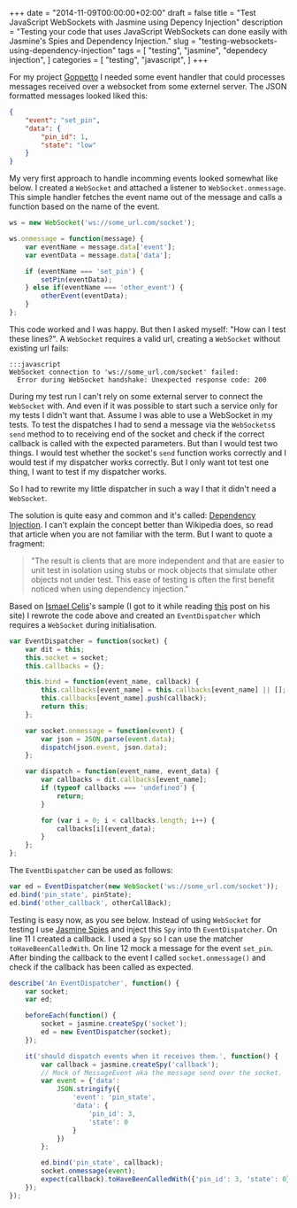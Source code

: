 +++
date = "2014-11-09T00:00:00+02:00"
draft = false
title = "Test JavaScript WebSockets with Jasmine using Depency Injection"
description = "Testing your code that uses JavaScript WebSockets can done easily with Jasmine's Spies and Dependency Injection."
slug = "testing-websockets-using-dependency-injection"
tags = [
    "testing",
    "jasmine",
    "dependecy injection",
]
categories = [
    "testing",
    "javascript",
]
+++

For my project [Goppetto][goppetto] I needed some event handler that could
processes messages received over a websocket from some externel server. The
JSON formatted messages looked liked this:

``` json
{
    "event": "set_pin",
    "data": {
        "pin_id": 1,
        "state": "low"
    }
}
```

My very first approach to handle incomming events looked somewhat like below.
I created a `WebSocket` and attached a listener to `WebSocket.onmessage`. This simple
handler fetches the event name out of the message and calls a function based on the name of the event.

``` javascript
ws = new WebSocket('ws://some_url.com/socket');

ws.onmessage = function(message) {
    var eventName = message.data['event'];
    var eventData = message.data['data'];

    if (eventName === 'set_pin') {
        setPin(eventData);
    } else if(eventName === 'other_event') {
        otherEvent(eventData);
    }
};
```

This code worked and I was happy. But then I asked myself: "How can I test
these lines?".  A `WebSocket` requires a valid url, creating a `WebSocket`
without existing url fails:

```
:::javascript
WebSocket connection to 'ws://some_url.com/socket' failed:
  Error during WebSocket handshake: Unexpected response code: 200
```

During my test run I can't rely on some external server to connect the
`WebSocket` with. And even if it was possible to start such a service only for
my tests I didn't want that. Assume I was able to use a WebSocket in my tests.
To test the dispatches I had to send a message via the `WebSockets`s `send`
method to to receiving end of the socket and check if the correct callback is
called with the expected parameters. But than I would test two things. I would
test whether the socket's `send` function works correctly and I would test if
my dispatcher works correctly. But I only want tot test one thing, I want to
test if my dispatcher works.

So I had to rewrite my little dispatcher in such a way I that it didn't need a
`WebSocket`.

The solution is quite easy and common and it's called: [Dependency
Injection][dependency-injection]. I can't explain the concept better than
Wikipedia does, so read that article when you are not familiar with the term.
But I want to quote a fragment:

> "The result is clients that are more independent and that are easier to unit
> test in isolation using stubs or mock objects that simulate other objects not
> under test. This ease of testing is often the first benefit noticed when
> using dependency injection."

Based on [Ismael Celis][event-dispatcher]'s sample (I got to it while reading
[this][article] post on his site) I rewrote the code above and created an
`EventDispatcher` which requires a `WebSocket` during initialisation.

``` javascript
var EventDispatcher = function(socket) {
    var dit = this;
    this.socket = socket;
    this.callbacks = {};

    this.bind = function(event_name, callback) {
        this.callbacks[event_name] = this.callbacks[event_name] || [];
        this.callbacks[event_name].push(callback);
        return this;
    };

    var socket.onmessage = function(event) {
        var json = JSON.parse(event.data);
        dispatch(json.event, json.data);
    };

    var dispatch = function(event_name, event_data) {
        var callbacks = dit.callbacks[event_name];
        if (typeof callbacks === 'undefined') {
            return;
        }

        for (var i = 0; i < callbacks.length; i++) {
            callbacks[i](event_data);
        }
    };
};
```

The `EventDispatcher` can be used as follows:

```javascript
var ed = EventDispatcher(new WebSocket('ws://some_url.com/socket'));
ed.bind('pin_state', pinState);
ed.bind('other_callback', otherCallBack);
```

Testing is easy now, as you see below.  Instead of using `WebSocket` for
testing I use [Jasmine Spies][jasmine-spies] and inject this `Spy` into th
`EventDispatcher`. On line 11 I created a callback. I used a `Spy` so I can use
the matcher `toHaveBeenCalledWith`.  On line 12 mock a message for the event
`set_pin`. After binding the callback to the event I called
`socket.onmessage()` and check if the callback has been called as expected.

```javascript
describe('An EventDispatcher', function() {
    var socket;
    var ed;

    beforeEach(function() {
        socket = jasmine.createSpy('socket');
        ed = new EventDispatcher(socket);
    });

    it('should dispatch events when it receives them.', function() {
        var callback = jasmine.createSpy('callback');
        // Mock of MessageEvent aka the message send over the socket.
        var event = {'data':
            JSON.stringify({
                'event': 'pin_state',
                'data': {
                    'pin_id': 3,
                    'state': 0
                }
            })
        };

        ed.bind('pin_state', callback);
        socket.onmessage(event);
        expect(callback).toHaveBeenCalledWith({'pin_id': 3, 'state': 0});
    });
});
```

[goppetto]: https://github.com/OrangeTux/Goppetto "Source of Goppetto"
[dependency-injection]: http://en.wikipedia.org/wiki/Dependency_injection "Wikipedia page about Dependency Injection"
[event-dispatcher]:https://gist.github.com/ismasan/299789
[jasmine-spies]:http://jasmine.github.io/2.0/introduction.html#section-Spies "Jasmine documentation about Spies"
[article]: https://www.new-bamboo.co.uk/blog/2010/02/10/json-event-based-convention-websockets/ "A JSON event-based convention for WebSockets"
[message-event]: https://developer.mozilla.org/en-US/docs/Web/API/MessageEvent "Mozilla Developer Network about MessageEvent"
